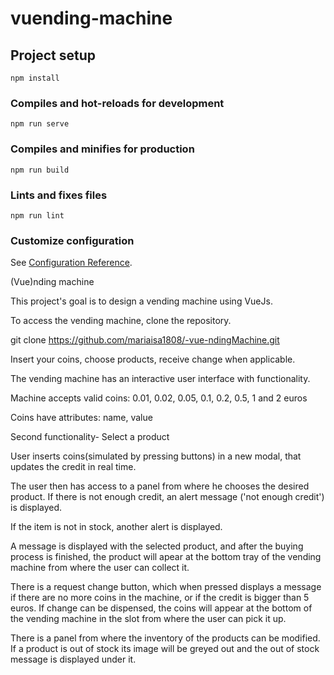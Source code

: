 # vuending-machine

## Project setup
```
npm install
```

### Compiles and hot-reloads for development
```
npm run serve
```

### Compiles and minifies for production
```
npm run build
```

### Lints and fixes files
```
npm run lint
```

### Customize configuration
See [Configuration Reference](https://cli.vuejs.org/config/).


(Vue)nding machine

This project's goal is to design a vending machine using VueJs.


To access the vending machine, clone the repository.

git clone https://github.com/mariaisa1808/-vue-ndingMachine.git


Insert your coins, choose products, receive change when applicable. 

The vending machine has an interactive user interface with functionality.


Machine accepts valid coins: 0.01, 0.02, 0.05, 0.1, 0.2, 0.5, 1 and 2 euros


Coins have attributes: name, value
		

Second functionality- Select a product

User inserts coins(simulated by pressing buttons) in a new modal, that updates the credit in real time.

The user then has access to a panel from where he chooses the desired product. If there is not enough credit, an alert message ('not enough credit') is displayed.

If the item is not in stock, another alert is displayed. 

A message is displayed with the selected product, and after the buying process is finished, the product will apear at the bottom tray of the vending machine from where the user can collect it.

There is a request change button, which when pressed displays a message if there are no more coins in the machine, or if the credit is bigger than 5 euros.
If change can be dispensed, the coins will appear at the bottom of the vending machine in the slot from where the user can pick it up.

There is a panel from where the inventory of the products can be modified. If a product is out of stock its image will be greyed out and the out of stock message is displayed under it.



    